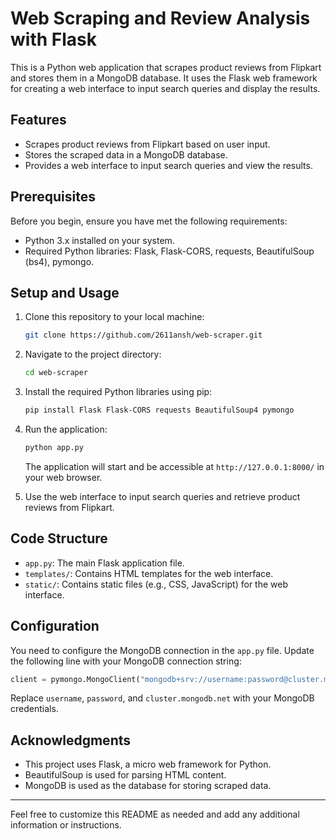 # Web Scraping and Review Analysis with Flask

This is a Python web application that scrapes product reviews from Flipkart and stores them in a MongoDB database. It uses the Flask web framework for creating a web interface to input search queries and display the results.

## Features

- Scrapes product reviews from Flipkart based on user input.
- Stores the scraped data in a MongoDB database.
- Provides a web interface to input search queries and view the results.

## Prerequisites

Before you begin, ensure you have met the following requirements:

- Python 3.x installed on your system.
- Required Python libraries: Flask, Flask-CORS, requests, BeautifulSoup (bs4), pymongo.

## Setup and Usage

1. Clone this repository to your local machine:

   ```bash
   git clone https://github.com/2611ansh/web-scraper.git
   ```

2. Navigate to the project directory:

   ```bash
   cd web-scraper
   ```

3. Install the required Python libraries using pip:

   ```bash
   pip install Flask Flask-CORS requests BeautifulSoup4 pymongo
   ```

4. Run the application:

   ```bash
   python app.py
   ```

   The application will start and be accessible at `http://127.0.0.1:8000/` in your web browser.

5. Use the web interface to input search queries and retrieve product reviews from Flipkart.

## Code Structure

- `app.py`: The main Flask application file.
- `templates/`: Contains HTML templates for the web interface.
- `static/`: Contains static files (e.g., CSS, JavaScript) for the web interface.

## Configuration

You need to configure the MongoDB connection in the `app.py` file. Update the following line with your MongoDB connection string:

```python
client = pymongo.MongoClient("mongodb+srv://username:password@cluster.mongodb.net/?retryWrites=true&w=majority")
```

Replace `username`, `password`, and `cluster.mongodb.net` with your MongoDB credentials.

## Acknowledgments

- This project uses Flask, a micro web framework for Python.
- BeautifulSoup is used for parsing HTML content.
- MongoDB is used as the database for storing scraped data.

---

Feel free to customize this README as needed and add any additional information or instructions.
